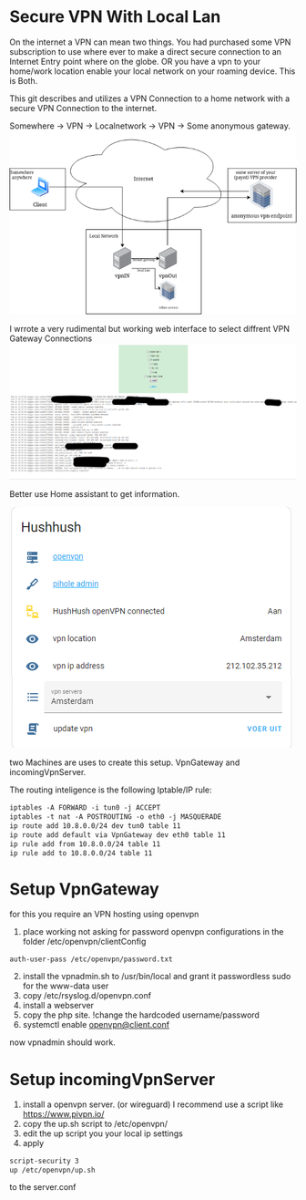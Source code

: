 # Secure VPN With Local Lan

On the internet a VPN can mean two things.
You had purchased some VPN subscription to use where ever to make a direct secure connection to an Internet Entry point where on the globe. 
OR you have a vpn to your home/work location enable your local network on your roaming device.
This is Both.

This git describes and utilizes a VPN Connection to a home network with a secure VPN Connection to the internet. 

Somewhere -> VPN -> Localnetwork -> VPN -> Some anonymous gateway.
![](./images/vpnMap.drawio.png)

I wrrote a very rudimental but working web interface to select diffrent VPN Gateway Connections
![](./images/vpnPhpClient.png)

Better use Home assistant to get information.

![](./images/HA.png)

two Machines are uses to create this setup. VpnGateway and incomingVpnServer.

The routing inteligence is the following Iptable/IP rule:
```
iptables -A FORWARD -i tun0 -j ACCEPT 
iptables -t nat -A POSTROUTING -o eth0 -j MASQUERADE 
ip route add 10.8.0.0/24 dev tun0 table 11
ip route add default via VpnGateway dev eth0 table 11
ip rule add from 10.8.0.0/24 table 11
ip rule add to 10.8.0.0/24 table 11
```

# Setup VpnGateway
for this you require an VPN hosting using openvpn
1) place working not asking for password openvpn configurations in the folder /etc/openvpn/clientConfig
```
auth-user-pass /etc/openvpn/password.txt
```
2) install the vpnadmin.sh to /usr/bin/local and grant it passwordless sudo for the www-data user
3) copy /etc/rsyslog.d/openvpn.conf
4) install a webserver
5) copy the php site. !change the hardcoded username/password
6) systemctl enable openvpn@client.conf

now vpnadmin should work. 


# Setup incomingVpnServer
1) install a openvpn server. (or wireguard) I recommend use a script like https://www.pivpn.io/
2) copy the up.sh script to /etc/openvpn/
3) edit the up script you your local ip settings
4) apply
```
script-security 3 
up /etc/openvpn/up.sh
```
to the server.conf

